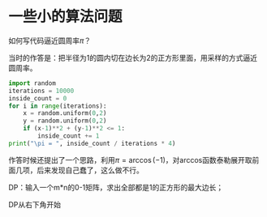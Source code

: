 # 一些小的算法问题

如何写代码逼近圆周率$\pi$？

当时的作答是：把半径为1的圆内切在边长为2的正方形里面，用采样的方式逼近圆周率。
```python
import random
iterations = 10000
inside_count = 0
for i in range(iterations):
    x = random.uniform(0,2)
    y = random.uniform(0,2)
    if (x-1)**2 + (y-1)**2 <= 1:
        inside_count += 1
print("\pi = ", inside_count / iterations * 4)
```

作答时候还提出了一个思路，利用$\pi = \arccos(-1)$，对arccos函数泰勒展开取前面几项，后来发现自己蠢了，这么做不行。


DP：输入一个m*n的0-1矩阵，求出全部都是1的正方形的最大边长；

DP从右下角开始
